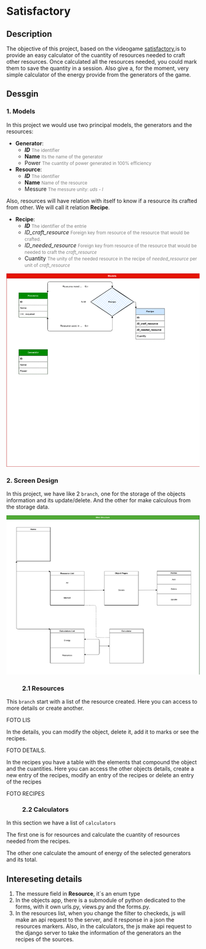 # Satisfactory

## Description 
The objective of this project, based on the videogame [satisfactory](https://www.satisfactorygame.com/),is to provide an easy calculator of the cuantity of resources needed to craft other resources.
Once calculated all the resources needed, you could mark them to save the quantity in a session.
Also give a, for the moment, very simple calculator of the energy provide from the generators of the game.

## Dessgin


### 1. Models
In this project we would use two principal models, the generators and the resources:  
- **Generator**:
   - ***ID*** <small style="color:gray">The identifier</small>
   - **Name** <small style="color:gray">Its the name of the generator</small>
   - Power <small style="color:gray">The cuantity of power generated in 100% efficiency</small>
- **Resource**: 
   - ***ID*** <small style="color:gray">The identifier</small>
   - **Name** <small style="color:gray">Name of the resource</small>
   - Messure <small style="color:gray">The messure unity: *uds* - *l* </small>
  
Also, resources will have relation with itself to know if a resource its crafted from other. We will call it relation **Recipe**.

- **Recipe**:
  - ***ID*** <small style="color:gray">The identifier of the entrie</small>
  - *ID_craft_resource* <small style="color:gray">Foreign key from resource of the resource that would be crafted.</small>
  - *ID_needed_resource* <small style="color:gray">Foreign key from resource of the resource that would be needed to craft the *craft_resource*</small>
  - Cuantity <small style="color:gray">The unity of the needed resource in the recipe of *needed_resource* per unit of *craft_resource*</small>
  

![image of the Models Relation](./design/modles.png)

### 2. Screen Design


In this project, we have like 2 `branch`, one for the storage of the objects information and its update/delete. And the other for make calculous from the storage data.


![Imagen of the screen design](./design/page.png)



### &ensp;&ensp;&ensp;&ensp;&ensp;2.1 Resources

This `branch` start with a list of the resource created. Here you can access to more details or create another.

FOTO LIS

In the details, you can modify the object, delete it, add it to marks or see the recipes.


FOTO DETAILS.


In the recipes you have a table with the elements that compound the object and the cuantities. Here you can access the other objects details, create a new entry of the recipes, modify an entry of the recipes or delete an entry of the recipes

FOTO RECIPES



### &ensp;&ensp;&ensp;&ensp;&ensp;2.2 Calculators 

In this section we have a list of `calculators`

The first one is for resources and calculate the cuantity of resources needed from the recipes.

The other one calculate the amount of energy of the selected generators and its total.

## Intereseting details

1. The messure field in **Resource**, it`s an enum type
2. In the objects app, there is a submodule of python dedicated to the forms, with it own urls.py, views.py and the forms.py.
3. In the resources list, when you change the filter to checkeds, js will make an api request to the server, and it response in a json the resources markers. Also, in the calculators, the js make api request to the django server to take the information of the generators an the recipes of the sources.